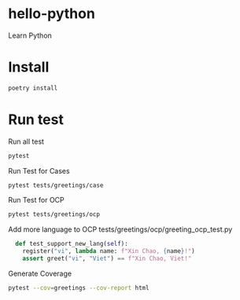 # hello-python
Learn Python

# Install 

```sh
poetry install
```

# Run test

Run all test 

```sh
pytest
```

Run Test for Cases

```sh
pytest tests/greetings/case
```
Run Test for OCP

```sh
pytest tests/greetings/ocp
```

Add more language to OCP tests/greetings/ocp/greeting_ocp_test.py

```python
  def test_support_new_lang(self):
    register("vi", lambda name: f"Xin Chao, {name}!")
    assert greet("vi", "Viet") == f"Xin Chao, Viet!"
```

Generate Coverage

```sh
pytest --cov=greetings --cov-report html
```

